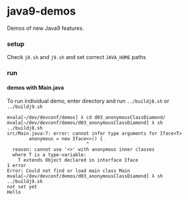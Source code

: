 # java9-demos

Demos of new Java9 features.

### setup
Check `j8.sh` and `j9.sh` and set correct `JAVA_HOME` paths

### run
#### demos with Main.java
To run individual demo, enter directory and run `../buildj8.sh` or `../buildj9.sh`

```
mvala[~/dev/devconf/demos] λ cd d03_anonymousClassDiamond/
mvala[~/dev/devconf/demos/d03_anonymousClassDiamond] λ sh ../buildj8.sh 
src/Main.java:7: error: cannot infer type arguments for Iface<T>
        anonymous = new Iface<>() {
                             ^
  reason: cannot use '<>' with anonymous inner classes
  where T is a type-variable:
    T extends Object declared in interface Iface
1 error
Error: Could not find or load main class Main
mvala[~/dev/devconf/demos/d03_anonymousClassDiamond] λ sh ../buildj9.sh 
not set yet
Hello
```
